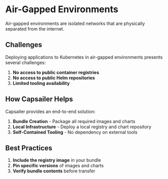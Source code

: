 # Air-Gapped Environments

Air-gapped environments are isolated networks that are physically separated from the internet.

## Challenges

Deploying applications to Kubernetes in air-gapped environments presents several challenges:

1. **No access to public container registries**
2. **No access to public Helm repositories**
3. **Limited tooling availability**

## How Capsailer Helps

Capsailer provides an end-to-end solution:

1. **Bundle Creation** - Package all required images and charts
2. **Local Infrastructure** - Deploy a local registry and chart repository
3. **Self-Contained Tooling** - No dependency on external tools

## Best Practices

1. **Include the registry image** in your bundle
2. **Pin specific versions** of images and charts
3. **Verify bundle contents** before transfer 